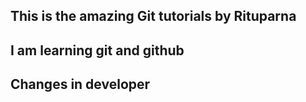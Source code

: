 ## This is the amazing Git tutorials by Rituparna
## I am learning git and github
## Changes in developer